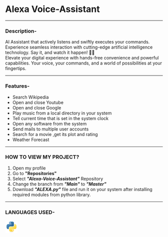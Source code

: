 # Alexa Voice-Assistant
<hr>
<h3>Description-</h3>  
AI Assistant that actively listens and swiftly executes your commands. Experience seamless interaction with cutting-edge artificial intelligence technology. Say it, and watch it happen! 💬✨<br> Elevate your digital experience with hands-free convenience and powerful capabilities. Your voice, your commands, and a world of possibilities at your fingertips.
<hr>
<h3>Features-</h3>
<ul>
<li>Search Wikipedia</li>
<li>Open and close Youtube</li>
<li>Open and close Google</li>
<li>Play music from a local directory in your system</li>
<li>Tell current time that is set in the system clock</li>
<li>Open any software from the system</li>
<li>Send mails to multiple user accounts</li>
<li>Search for a movie ,get its plot and rating</li>
<li>Weather Forecast</li>
</ul>  
<hr>
<h3><b>HOW TO VIEW MY PROJECT</b>?</h3>
<ol>
  <li>Open my profile</li>
  <li>Go to  <b>"Repositories"</b></li>
  <li>Select   <i><b>"Alexa-Voice-Assistant"</b></i>   Repository</li>
  <li>Change the branch from <i><b>"Main"</b></i>  to  <i><b>"Master"</b></i> </li>
  <li>Download <b><i>"ALEXA.py"</i></b> file and run it on your system after installing required modules from python library.</li>
</ol>
<hr>
<h3><b>LANGUAGES USED-</b></h3>
<a href="https://www.python.org" target="_blank" rel="noreferrer"> <img src="https://raw.githubusercontent.com/devicons/devicon/master/icons/python/python-original.svg" alt="python" width="40" height="40"/> </a>  
